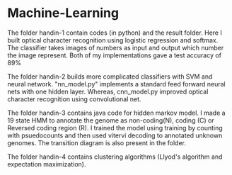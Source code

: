 # Machine-Learning

The folder handin-1 contain codes (in python) and the result folder. Here I built optical character recognition using logistic regression and softmax. The classifier takes images of numbers as input and output which number the image represent. Both of my implementations gave a test accuracy of 89%

The folder handin-2 builds more complicated classifiers with SVM and neural network. "nn_model.py" implements a standard feed forward neural nets with one hidden layer. Whereas, cnn_model.py improved optical character recognition using convolutional net. 

The folder handin-3 contains java code for hidden markov model. I made a 19 state HMM to annotate the genome as non-coding(N), coding (C) or Reversed coding region (R). I trained the model using training by counting with psuedocounts and then used vitervi decoding to annotated unknown genomes. The transition diagram is also present in the folder.

The folder handin-4 contains clustering algorithms (Llyod's algorithm and expectation maximization).
